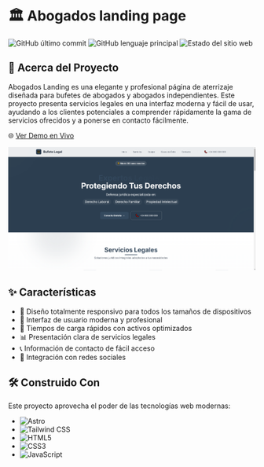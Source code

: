 # 🏛️ Abogados landing page

![GitHub último commit](https://img.shields.io/github/last-commit/DuAndresMina/Abogados-landing)
![GitHub lenguaje principal](https://img.shields.io/github/languages/top/DuAndresMina/Abogados-landing)
![Estado del sitio web](https://img.shields.io/website?url=https%3A%2F%2Fduandresmina.github.io%2FAbogados-landing%2F)

## 📜 Acerca del Proyecto

Abogados Landing es una elegante y profesional página de aterrizaje diseñada para bufetes de abogados y abogados independientes. Este proyecto presenta servicios legales en una interfaz moderna y fácil de usar, ayudando a los clientes potenciales a comprender rápidamente la gama de servicios ofrecidos y a ponerse en contacto fácilmente.

🌐 [Ver Demo en Vivo](https://duandresmina.github.io/Abogados-landing/)

![Captura de pantalla de la Página de Aterrizaje para Abogados](public/screenshot_1.png)


## ✨ Características

- 📱 Diseño totalmente responsivo para todos los tamaños de dispositivos
- 🎨 Interfaz de usuario moderna y profesional
- 🚀 Tiempos de carga rápidos con activos optimizados
- 📊 Presentación clara de servicios legales
- 📞 Información de contacto de fácil acceso
- 🔗 Integración con redes sociales

## 🛠️ Construido Con

Este proyecto aprovecha el poder de las tecnologías web modernas:

- ![Astro](https://img.shields.io/badge/astro-%232C2052.svg?style=for-the-badge&logo=astro&logoColor=white)
- ![Tailwind CSS](https://img.shields.io/badge/tailwindcss-%2338B2AC.svg?style=for-the-badge&logo=tailwind-css&logoColor=white)
- ![HTML5](https://img.shields.io/badge/html5-%23E34F26.svg?style=for-the-badge&logo=html5&logoColor=white)
- ![CSS3](https://img.shields.io/badge/css3-%231572B6.svg?style=for-the-badge&logo=css3&logoColor=white)
- ![JavaScript](https://img.shields.io/badge/javascript-%23323330.svg?style=for-the-badge&logo=javascript&logoColor=%23F7DF1E)

